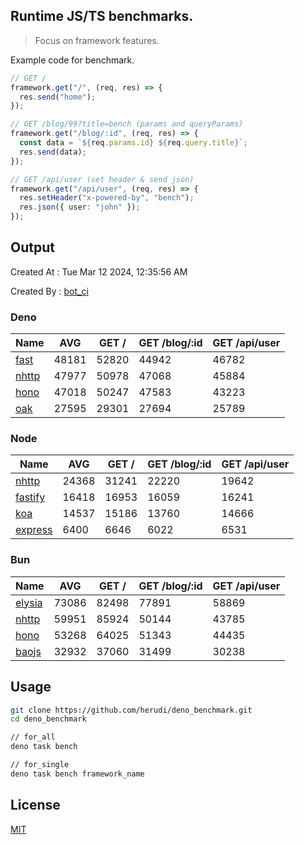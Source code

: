 ## Runtime JS/TS benchmarks.

> Focus on framework features.

Example code for benchmark.
```ts
// GET /
framework.get("/", (req, res) => {
  res.send("home");
});

// GET /blog/99?title=bench (params and queryParams)
framework.get("/blog/:id", (req, res) => {
  const data = `${req.params.id} ${req.query.title}`;
  res.send(data);
});

// GET /api/user (set header & send json)
framework.get("/api/user", (req, res) => {
  res.setHeader("x-powered-by", "bench");
  res.json({ user: "john" });
});
```

## Output
Created At : Tue Mar 12 2024, 12:35:56 AM

Created By : [bot_ci](https://github.com/herudi/deno_benchmarks/commits?author=github-actions%5Bbot%5D)


### Deno
|Name|AVG|GET /|GET /blog/:id|GET /api/user|
|----|----|----|----|----|
|[fast](https://github.com/danteissaias/fast)|48181|52820|44942|46782|
|[nhttp](https://github.com/nhttp/nhttp)|47977|50978|47068|45884|
|[hono](https://github.com/honojs/hono)|47018|50247|47583|43223|
|[oak](https://github.com/oakserver/oak)|27595|29301|27694|25789|
  


### Node
|Name|AVG|GET /|GET /blog/:id|GET /api/user|
|----|----|----|----|----|
|[nhttp](https://github.com/nhttp/nhttp)|24368|31241|22220|19642|
|[fastify](https://github.com/fastify/fastify)|16418|16953|16059|16241|
|[koa](https://github.com/koajs/koa)|14537|15186|13760|14666|
|[express](https://github.com/expressjs/express)|6400|6646|6022|6531|
  


### Bun
|Name|AVG|GET /|GET /blog/:id|GET /api/user|
|----|----|----|----|----|
|[elysia](https://github.com/elysiajs/elysia)|73086|82498|77891|58869|
|[nhttp](https://github.com/nhttp/nhttp)|59951|85924|50144|43785|
|[hono](https://github.com/honojs/hono)|53268|64025|51343|44435|
|[baojs](https://github.com/mattreid1/baojs)|32932|37060|31499|30238|
  



## Usage

```bash
git clone https://github.com/herudi/deno_benchmark.git
cd deno_benchmark

// for_all
deno task bench

// for_single
deno task bench framework_name
```

## License

[MIT](LICENSE)

